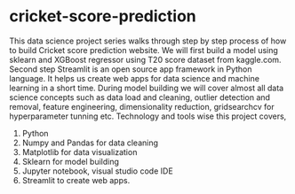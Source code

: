 # cricket-score-prediction

This data science project series walks through step by step process of how to build Cricket score prediction website. We will first build a model using sklearn and XGBoost regressor using T20 score dataset from kaggle.com. Second step Streamlit is an open source app framework in Python language. It helps us create web apps for data science and machine learning in a short time.  During model building we will cover almost all data science concepts such as data load and cleaning, outlier detection and removal, feature engineering, dimensionality reduction, gridsearchcv for hyperparameter tunning etc. Technology and tools wise this project covers,

1. Python
2. Numpy and Pandas for data cleaning
3. Matplotlib for data visualization
4. Sklearn for model building
5. Jupyter notebook, visual studio code IDE
6. Streamlit to create web apps.